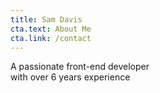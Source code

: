 ```yaml
---
title: Sam Davis
cta.text: About Me
cta.link: /contact
---
```

A passionate front-end developer\
with over 6 years experience
